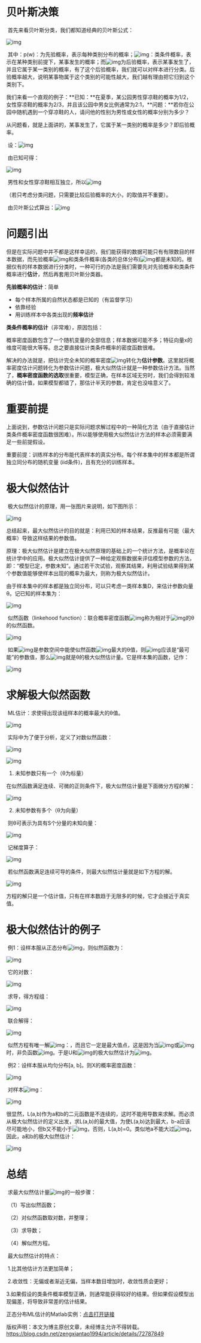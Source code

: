 # 贝叶斯决策

​        首先来看贝叶斯分类，我们都知道经典的贝叶斯公式：

![img](https://img-blog.csdn.net/20170528002022807)

​        其中：p(w)：为先验概率，表示每种类别分布的概率；![img](https://img-blog.csdn.net/20170528002108539)：类条件概率，表示在某种类别前提下，某事发生的概率；而![img](https://img-blog.csdn.net/20170528002145196)为后验概率，表示某事发生了，并且它属于某一类别的概率，有了这个后验概率，我们就可以对样本进行分类。后验概率越大，说明某事物属于这个类别的可能性越大，我们越有理由把它归到这个类别下。

​        我们来看一个直观的例子：**已知：**在夏季，某公园男性穿凉鞋的概率为1/2，女性穿凉鞋的概率为2/3，并且该公园中男女比例通常为2:1，**问题：**若你在公园中随机遇到一个穿凉鞋的人，请问他的性别为男性或女性的概率分别为多少？

​        从问题看，就是上面讲的，某事发生了，它属于某一类别的概率是多少？即后验概率。

​        设：![img](https://img-blog.csdn.net/20170528002248527)

​        由已知可得：

![img](https://img-blog.csdn.net/20170528002344387)

​        男性和女性穿凉鞋相互独立，所以![img](https://img-blog.csdn.net/20170528002436496)

（若只考虑分类问题，只需要比较后验概率的大小，的取值并不重要）。

​        由贝叶斯公式算出：![img](https://img-blog.csdn.net/20170528002504950)

# 问题引出

​        但是在实际问题中并不都是这样幸运的，我们能获得的数据可能只有有限数目的样本数据，而先验概率![img](https://img-blog.csdn.net/20170528002627998)和类条件概率(各类的总体分布)![img](https://img-blog.csdn.net/20170528002633154)都是未知的。根据仅有的样本数据进行分类时，一种可行的办法是我们需要先对先验概率和类条件概率进行**估计**，然后再套用贝叶斯分类器。

**先验概率的估计**：简单	

- 每个样本所属的自然状态都是已知的（有监督学习）
- 依靠经验
- 用训练样本中各类出现的**频率估计**

**类条件概率的估计**（非常难），原因包括：

概率密度函数包含了一个随机变量的全部信息；样本数据可能不多；特征向量x的维度可能很大等等。总之要直接估计类条件概率的密度函数很难。

解决的办法就是，把估计完全未知的概率密度![img](https://img-blog.csdn.net/20170528002633154)转化为**估计参数**。这里就将概率密度估计问题转化为参数估计问题，极大似然估计就是一种参数估计方法。当然了，**概率密度函数的选取**很重要，模型正确，在样本区域无穷时，我们会得到较准确的估计值，如果模型都错了，那估计半天的参数，肯定也没啥意义了。

# 重要前提

​        上面说到，参数估计问题只是实际问题求解过程中的一种简化方法（由于直接估计类条件概率密度函数很困难）。所以能够使用极大似然估计方法的样本必须需要满足一些前提假设。

​        重要前提：训练样本的分布能代表样本的真实分布。每个样本集中的样本都是所谓独立同分布的随机变量 (iid条件)，且有充分的训练样本。

# 极大似然估计

​        极大似然估计的原理，用一张图片来说明，如下图所示：

![img](https://img-blog.csdn.net/20170528002827749)

​        总结起来，最大似然估计的目的就是：利用已知的样本结果，反推最有可能（最大概率）导致这样结果的参数值。

​        原理：极大似然估计是建立在极大似然原理的基础上的一个统计方法，是概率论在统计学中的应用。极大似然估计提供了一种给定观察数据来评估模型参数的方法，即：“模型已定，参数未知”。通过若干次试验，观察其结果，利用试验结果得到某个参数值能够使样本出现的概率为最大，则称为极大似然估计。

​        由于样本集中的样本都是独立同分布，可以只考虑一类样本集D，来估计参数向量θ。记已知的样本集为：

![img](https://img-blog.csdn.net/20170528003138251)

 

​        似然函数（linkehood function）：联合概率密度函数![img](https://img-blog.csdn.net/20170528003212360)称为相对于![img](https://img-blog.csdn.net/20170528003218392)的θ的似然函数。

![img](https://img-blog.csdn.net/20170528003223845)

 

​        如果![img](https://img-blog.csdn.net/20170528003231366)是参数空间中能使似然函数![img](https://img-blog.csdn.net/20170528003236220)最大的θ值，则![img](https://img-blog.csdn.net/20170528003231366)应该是“最可能”的参数值，那么![img](https://img-blog.csdn.net/20170528003231366)就是θ的极大似然估计量。它是样本集的函数，记作：

![img](https://img-blog.csdn.net/20170528003244189)

 

# 求解极大似然函数

​        ML估计：求使得出现该组样本的概率最大的θ值。

![img](https://img-blog.csdn.net/20170528003838359)

​         实际中为了便于分析，定义了对数似然函数：

![img](https://img-blog.csdn.net/20170528003844453)

![img](https://img-blog.csdn.net/2018060522232071)

1. 未知参数只有一个（θ为标量）

​        在似然函数满足连续、可微的正则条件下，极大似然估计量是下面微分方程的解：

![img](https://img-blog.csdn.net/20170528003855734)

2. 未知参数有多个（θ为向量）

​        则θ可表示为具有S个分量的未知向量：

![img](https://img-blog.csdn.net/20170528003901066)

​         记梯度算子：

![img](https://img-blog.csdn.net/20170528003905766)

​         若似然函数满足连续可导的条件，则最大似然估计量就是如下方程的解。

![img](https://img-blog.csdn.net/20170528003911078)

​         方程的解只是一个估计值，只有在样本数趋于无限多的时候，它才会接近于真实值。

# 极大似然估计的例子

​        例1：设样本服从正态分布![img](https://img-blog.csdn.net/20170528003917176)，则似然函数为：

![img](https://img-blog.csdn.net/20170528003922141)

​        它的对数：

![img](https://img-blog.csdn.net/20170528003926973)

​        求导，得方程组：

![img](https://img-blog.csdn.net/20170528004731774)

 

 

​        联合解得：

![img](https://img-blog.csdn.net/20170528004738060)

 

​        似然方程有唯一解![img](https://img-blog.csdn.net/20170528004743185)：，而且它一定是最大值点，这是因为当![img](https://img-blog.csdn.net/20170528004747290)或![img](https://img-blog.csdn.net/20170528004751982)时，非负函数![img](https://img-blog.csdn.net/20170528004756951)。于是U和![img](https://img-blog.csdn.net/20170528004801165)的极大似然估计为![img](https://img-blog.csdn.net/20170528004743185)。

 

​        例2：设样本服从均匀分布[a, b]。则X的概率密度函数：

![img](https://img-blog.csdn.net/20170528005253964)

 

​        对样本![img](https://img-blog.csdn.net/20170528005300323)：

![img](https://img-blog.csdn.net/20170528005304097)

 

​        很显然，L(a,b)作为a和b的二元函数是不连续的，这时不能用导数来求解。而必须从极大似然估计的定义出发，求L(a,b)的最大值，为使L(a,b)达到最大，b-a应该尽可能地小，但b又不能小于![img](https://img-blog.csdn.net/20170528005307589)，否则，L(a,b)=0。类似地a不能大过![img](https://img-blog.csdn.net/20170528005311058)，因此，a和b的极大似然估计：

![img](https://img-blog.csdn.net/20170528005314613)

# 总结

​        求最大似然估计量![img](https://img-blog.csdn.net/20170528003231366)的一般步骤：

​        （1）写出似然函数；

​        （2）对似然函数取对数，并整理；

​        （3）求导数；

​        （4）解似然方程。

​        最大似然估计的特点：

​        1.比其他估计方法更加简单；

​        2.收敛性：无偏或者渐近无偏，当样本数目增加时，收敛性质会更好；

​        3.如果假设的类条件概率模型正确，则通常能获得较好的结果。但如果假设模型出现偏差，将导致非常差的估计结果。

 

正态分布ML估计的Matlab实例：[点击打开链接](http://blog.csdn.net/zengxiantao1994/article/details/72793608)

版权声明：本文为博主原创文章，未经博主允许不得转载。 https://blog.csdn.net/zengxiantao1994/article/details/72787849